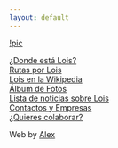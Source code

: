 ```yaml
---
layout: default
---
```

[!pic](https://www.facebook.com/photo.php?fbid=10154147495352736&set=g.147866526103&type=1&theater)

[¿Donde está Lois?](https://www.google.es/maps/place/24991+Lois,+Le%C3%B3n/@42.9841004,-5.1514912,16z/data=!3m1!4b1!4m5!3m4!1s0xd37d3fe5ffeed05:0x1567be6f6a50a252!8m2!3d42.9838173!4d-5.1467905)  
[Rutas por Lois](https://es.wikiloc.com/rutas/senderismo/espana/castilla-y-leon/lois)  
[Lois en la Wikipedia](https://es.wikipedia.org/wiki/Lois_(Le%C3%B3n))  
[Álbum de Fotos](https://www.google.es/search?q=fotos+lois+pueblo&tbm=isch&tbo=u&source=univ&sa=X&ved=0ahUKEwjf-Mn_8ZDVAhWHuxQKHbiWCCkQsAQIJw&biw=1093&bih=519)   
[Lista de noticias sobre Lois](http://loispueblo.github.io/noticias)  
[Contactos y Empresas](http://loispueblo.github.io/contacto)  
[¿Quieres colaborar?](http://loispueblo.github.io/colabora)  


Web by [Alex](http://www.alexandermeise.com)  
